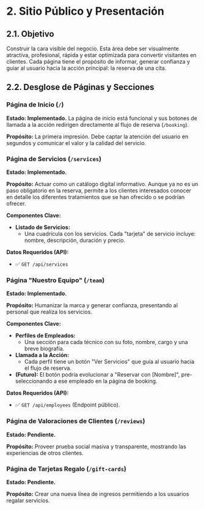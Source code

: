 <!-- File: /docs/features/02-public-site.md - v1.1 (ACTUALIZADO) -->

# 2. Sitio Público y Presentación

## 2.1. Objetivo

Construir la cara visible del negocio. Esta área debe ser visualmente atractiva, profesional, rápida y estar optimizada para convertir visitantes en clientes. Cada página tiene el propósito de informar, generar confianza y guiar al usuario hacia la acción principal: la reserva de una cita.

## 2.2. Desglose de Páginas y Secciones

### Página de Inicio (`/`)

**Estado: Implementado.** La página de inicio está funcional y sus botones de llamada a la acción redirigen directamente al flujo de reserva (`/booking`).

**Propósito:** La primera impresión. Debe captar la atención del usuario en segundos y comunicar el valor y la calidad del servicio.

### Página de Servicios (`/services`)

**Estado: Implementado.**

**Propósito:** Actuar como un catálogo digital informativo. Aunque ya no es un paso obligatorio en la reserva, permite a los clientes interesados conocer en detalle los diferentes tratamientos que se han ofrecido o se podrían ofrecer.

**Componentes Clave:**

- **Listado de Servicios:**
  - Una cuadrícula con los servicios. Cada "tarjeta" de servicio incluye: nombre, descripción, duración y precio.

**Datos Requeridos (API):**

- ✅ `GET /api/services`

### Página "Nuestro Equipo" (`/team`)

**Estado: Implementado.**

**Propósito:** Humanizar la marca y generar confianza, presentando al personal que realiza los servicios.

**Componentes Clave:**

- **Perfiles de Empleados:**
  - Una sección para cada técnico con su foto, nombre, cargo y una breve biografía.
- **Llamada a la Acción:**
  - Cada perfil tiene un botón "Ver Servicios" que guía al usuario hacia el flujo de reserva.
- **(Futuro):** El botón podría evolucionar a "Reservar con [Nombre]", pre-seleccionando a ese empleado en la página de booking.

**Datos Requeridos (API):**

- ✅ `GET /api/employees` (Endpoint público).

### Página de Valoraciones de Clientes (`/reviews`)

**Estado: Pendiente.**

**Propósito:** Proveer prueba social masiva y transparente, mostrando las experiencias de otros clientes.

### Página de Tarjetas Regalo (`/gift-cards`)

**Estado: Pendiente.**

**Propósito:** Crear una nueva línea de ingresos permitiendo a los usuarios regalar servicios.
